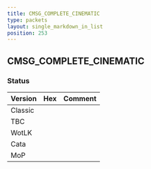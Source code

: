 ```yaml
---
title: CMSG_COMPLETE_CINEMATIC
type: packets
layout: single_markdown_in_list
position: 253
---
```


## CMSG_COMPLETE_CINEMATIC

### Status

Version    | Hex        | Comment
---------- | ---------- | ---------- 
Classic    |            |
TBC        |            |
WotLK      |            |
Cata       |            |
MoP        |            |